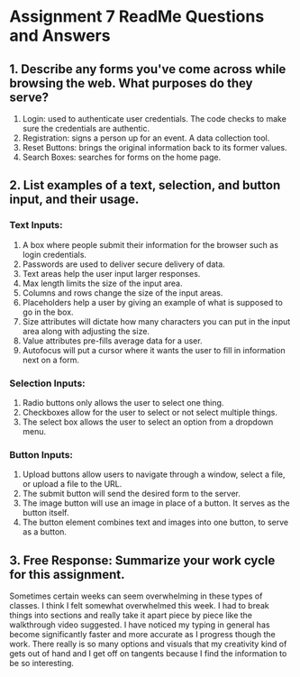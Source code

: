 # Assignment 7 ReadMe Questions and Answers

## 1. Describe any forms you've come across while browsing the web. What purposes do they serve?

1. Login: used to authenticate user credentials.  The code checks to make sure the credentials are authentic.
2. Registration: signs a person up for an event.  A data collection tool.
3. Reset Buttons: brings the original information back to its former values.
4. Search Boxes: searches for forms on the home page.

## 2. List examples of a text, selection, and button input, and their usage.

### Text Inputs:
1. A box where people submit their information for the browser such as login credentials.
2. Passwords are used to deliver secure delivery of data.
3. Text areas help the user input larger responses.
4. Max length limits the size of the input area.
5. Columns and rows change the size of the input areas.
6. Placeholders help a user by giving an example of what is supposed to go in the box.
7. Size attributes will dictate how many characters you can put in the input area along with adjusting the size.
8. Value attributes pre-fills average data for a user.
9. Autofocus will put a cursor where it wants the user to fill in information next on a form.

### Selection Inputs:
1. Radio buttons only allows the user to select one thing.
2. Checkboxes allow for the user to select or not select multiple things.
3. The select box allows the user to select an option from a dropdown menu.

### Button Inputs:
1. Upload buttons allow users to navigate through a window, select a file, or upload a file to the URL.
2. The submit button will send the desired form to the server.
3. The image button will use an image in place of a button.  It serves as the button itself.
4. The button element combines text and images into one button, to serve as a button.

## 3. Free Response: Summarize your work cycle for this assignment.
Sometimes certain weeks can seem overwhelming in these types of classes.  I think I felt somewhat overwhelmed this week.  I had to break things into sections and really take it apart piece by piece like the walkthrough video suggested.  I have noticed my typing in general has become significantly faster and more accurate as I progress though the work.  There really is so many options and visuals that my creativity kind of gets out of hand and I get off on tangents because I find the information to be so interesting.
